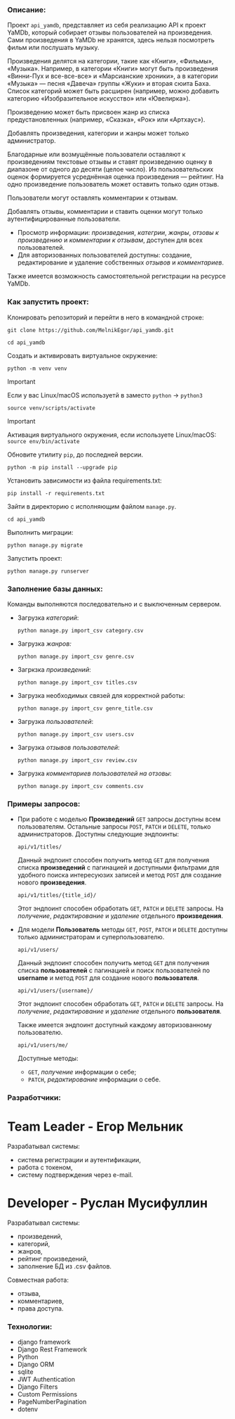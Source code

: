### Описание:

Проект `api_yamdb`, представляет из себя реализацию API к проект YaMDb, который
собирает отзывы пользователей на произведения. Сами произведения в YaMDb не хранятся,
здесь нельзя посмотреть фильм или послушать музыку.

Произведения делятся на категории, такие как «Книги», «Фильмы», «Музыка».
Например, в категории «Книги» могут быть произведения «Винни-Пух и все-все-все»
и «Марсианские хроники», а в категории «Музыка» — песня «Давеча» группы «Жуки»
и вторая сюита Баха. Список категорий может быть расширен (например, можно добавить
категорию «Изобразительное искусство» или «Ювелирка»).

Произведению может быть присвоен жанр из списка предустановленных
(например, «Сказка», «Рок» или «Артхаус»).

Добавлять произведения, категории и жанры может только администратор.

Благодарные или возмущённые пользователи оставляют к произведениям текстовые отзывы
и ставят произведению оценку в диапазоне от одного до десяти (целое число).
Из пользовательских оценок формируется усреднённая оценка произведения — рейтинг.
На одно произведение пользователь может оставить только один отзыв.

Пользователи могут оставлять комментарии к отзывам.

Добавлять отзывы, комментарии и ставить оценки могут только аутентифицированные пользователи.

* Просмотр информации: _произведения_, _категрии_, _жанры_, _отзовы к произведению_
и _комментарии к отзывам_, доступен для всех пользователей.
* Для авторизованных пользователей доступны: 
    создание, редактирование и удаление собственных _отзывов_ и _комментариев_.

Также имеется возможность самостоятельной регистрации на ресурсе YaMDb.


### Как запустить проект:

Клонировать репозиторий и перейти в него в командной строке:

```
git clone https://github.com/MelnikEgor/api_yamdb.git
```

```
cd api_yamdb
```

Cоздать и активировать виртуальное окружение:

```
python -m venv venv
```
> [!IMPORTANT] 
> Если у вас Linux/macOS используетй в заместо `python` -> `python3`

```
source venv/scripts/activate
```
> [!IMPORTANT] 
> Активация виртуального окружения, если используете Linux/macOS:
> `source env/bin/activate`

Обновите утилиту `pip`, до последней версии.

```
python -m pip install --upgrade pip
```

Установить зависимости из файла requirements.txt:

```
pip install -r requirements.txt
```
Зайти в директорию с исполняющим файлом `manage.py`.

```
cd api_yamdb
```

Выполнить миграции:

```
python manage.py migrate
```

Запустить проект:

```
python manage.py runserver
```


### Заполнение базы данных:

Команды выполняются последовательно и с выключенным сервером.

* Загрузка _категорий_:
    ```
    python manage.py import_csv category.csv
    ```

* Загрузка _жанров:_
    ```
    python manage.py import_csv genre.csv
    ```

* Загркзка _произведений_:
    ```
    python manage.py import_csv titles.csv
    ```

* Загрузка необходимых связей для корректной работы:
    ```
    python manage.py import_csv genre_title.csv
    ```

* Загрузка _пользователей_:
    ```
    python manage.py import_csv users.csv
    ```

* Загрузка _отзывов пользователей_:
    ```
    python manage.py import_csv review.csv
    ```

* Загрузка _комментариев пользователей на отзовы_:
    ```
    python manage.py import_csv comments.csv
    ```


### Примеры запросов:

* При работе с моделью __Произведений__ `GET` запросы доступны всем пользователям. Остальные запросы `POST`, `PATCH` и `DELETE`, только администраторов.
    Доступны следующие эндпоинты:

    ```
    api/v1/titles/
    ```

    Данный эндпоинт способен получить метод `GET` для получения списка __произведений__ с пагинацией и доступными фильтрами для удобного поиска интересуюзих записей и метод `POST` для создание нового __произведения__.


    ```
    api/v1/titles/{title_id}/
    ```

    Этот эндпоинт способен обработать `GET`, `PATCH` и `DELETE` запросы. На _получение_, _редактирование_ и _удаление_ отдельного __произведения__.


* Для модели __Пользователь__ методы `GET`, `POST`, `PATCH` и `DELETE` доступны только администраторам и суперпользователю.

    ```
    api/v1/users/
    ```

    Данный эндпоинт способен получить метод `GET` для получения списка __пользователей__ с пагинацией и поиск пользователей по __username__ и метод `POST` для создание нового __пользователя__.

    ```
    api/v1/users/{username}/
    ```

    Этот эндпоинт способен обработать `GET`, `PATCH` и `DELETE` запросы. На _получение_, _редактирование_ и _удаление_ отдельного __пользователя__.

    Также имеется эндпоинт доступный каждому авторизованному пользователю.

    ```
    api/v1/users/me/
    ```
    Доступные методы:
    - `GET`, _получение_ информации о себе;
    - `PATCH`, _редактирование_ информации о себе.

### Разработчики:

# Team Leader - Егор Мельник

Разрабатывал системы:

- система регистрации и аутентификации,
- работа с токеном,
- систему подтверждения через e-mail.

# Developer - Руслан Мусифуллин

Разрабатывал системы:

- произведений,
- категорий,
- жанров,
- рейтинг произведений,
- заполнение БД из .csv файлов.

Совместная работа:
- отзыва,
- комментариев,
- права доступа.

### Технологии:

- django framework
- Django Rest Framework
- Python
- Django ORM
- sqlite
- JWT Authentication
- Django Filters
- Custom Permissions
- PageNumberPagination
- dotenv

